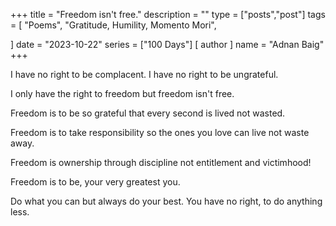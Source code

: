 +++
title = "Freedom isn't free."
description = ""
type = ["posts","post"]
tags = [
    "Poems",
    "Gratitude, Humility, Momento Mori",
    
]
date = "2023-10-22"
series = ["100 Days"]
[ author ]
  name = "Adnan Baig"
+++


I have no right to be complacent. I have no right to be ungrateful.

I only have the right to freedom but freedom isn't free.

Freedom is to be so grateful that every second is lived not wasted.

Freedom is to take responsibility so the ones you love can live not waste away.

Freedom is ownership through discipline not entitlement and victimhood!

Freedom is to be, your very greatest you.

Do what you can but always do your best. You have no right, to do anything less.
